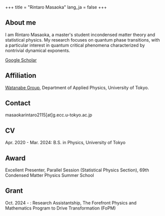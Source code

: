 +++
title = "Rintaro Masaoka"
lang_ja = false
+++

## About me
I am Rintaro Masaoka, a master's student incondensed matter theory and statistical physics.
My research focuses on quantum phase transitions, with a particular interest in quantum critical phenomena characterized by nontrivial dynamical exponents.

[Google Scholar](https://scholar.google.com/citations?user=qoSWWasAAAAJ&hl=en)

## Affiliation

[Watanabe Group](https://sites.google.com/view/watanabegroup/home?authuser=0), Department of Applied Physics, University of Tokyo.

## Contact

masaokarintaro2115[at]g.ecc.u-tokyo.ac.jp

## CV

Apr. 2020 - Mar. 2024: B.S. in Physics, University of Tokyo

## Award

Excellent Presenter, Parallel Session (Statistical Physics Section), 69th Condensed Matter Physics Summer School

## Grant

Oct. 2024 - : Research Assistantship, The Forefront Physics and Mathematics Program to Drive Transformation (FoPM)